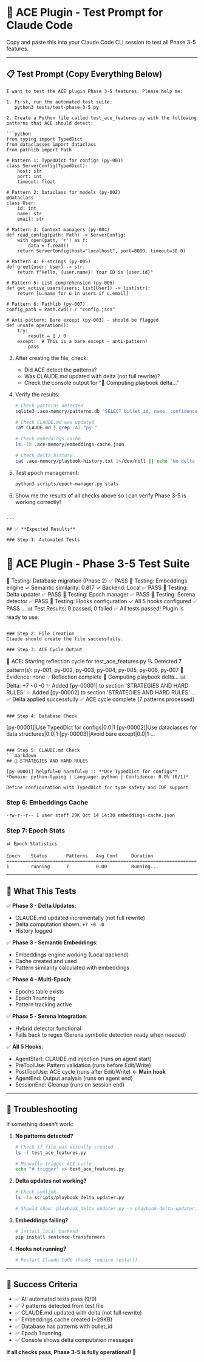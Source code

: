 # 🧪 ACE Plugin - Test Prompt for Claude Code

Copy and paste this into your Claude Code CLI session to test all Phase 3-5 features.

---

## 📋 **Test Prompt** (Copy Everything Below)

```
I want to test the ACE plugin Phase 3-5 features. Please help me:

1. First, run the automated test suite:
   python3 tests/test-phase-3-5.py

2. Create a Python file called test_ace_features.py with the following patterns that ACE should detect:

```python
from typing import TypedDict
from dataclasses import dataclass
from pathlib import Path

# Pattern 1: TypedDict for configs (py-001)
class ServerConfig(TypedDict):
    host: str
    port: int
    timeout: float

# Pattern 2: Dataclass for models (py-002)
@dataclass
class User:
    id: int
    name: str
    email: str

# Pattern 3: Context managers (py-004)
def read_config(path: Path) -> ServerConfig:
    with open(path, 'r') as f:
        data = f.read()
    return ServerConfig(host="localhost", port=8080, timeout=30.0)

# Pattern 4: F-strings (py-005)
def greet(user: User) -> str:
    return f"Hello, {user.name}! Your ID is {user.id}"

# Pattern 5: List comprehension (py-006)
def get_active_users(users: list[User]) -> list[str]:
    return [u.name for u in users if u.email]

# Pattern 6: Pathlib (py-007)
config_path = Path.cwd() / "config.json"

# Anti-pattern: Bare except (py-003) - should be flagged
def unsafe_operation():
    try:
        result = 1 / 0
    except:  # This is a bare except - anti-pattern!
        pass
```

3. After creating the file, check:
   - Did ACE detect the patterns?
   - Was CLAUDE.md updated with delta (not full rewrite)?
   - Check the console output for "🔄 Computing playbook delta..."

4. Verify the results:
   ```bash
   # Check patterns detected
   sqlite3 .ace-memory/patterns.db "SELECT bullet_id, name, confidence, observations FROM patterns"

   # Check CLAUDE.md was updated
   cat CLAUDE.md | grep -A2 "py-"

   # Check embeddings cache
   ls -lh .ace-memory/embeddings-cache.json

   # Check delta history
   cat .ace-memory/playbook-history.txt 2>/dev/null || echo "No delta history yet"
   ```

5. Test epoch management:
   ```bash
   python3 scripts/epoch-manager.py stats
   ```

6. Show me the results of all checks above so I can verify Phase 3-5 is working correctly!
```

---

## ✅ **Expected Results**

### Step 1: Automated Tests
```
🧪 ACE Plugin - Phase 3-5 Test Suite
======================================================================
🧪 Testing: Database migration (Phase 2)
   ✅ PASS
🧪 Testing: Embeddings engine
   ✓ Semantic similarity: 0.817
   ✓ Backend: Local
   ✅ PASS
🧪 Testing: Delta updater
   ✅ PASS
🧪 Testing: Epoch manager
   ✅ PASS
🧪 Testing: Serena detector
   ✅ PASS
🧪 Testing: Hooks configuration
   ✓ All 5 hooks configured
   ✅ PASS
...
📊 Test Results: 9 passed, 0 failed
✅ All tests passed! Plugin is ready to use.
```

### Step 2: File Creation
Claude should create the file successfully.

### Step 3: ACE Cycle Output
```
🔄 ACE: Starting reflection cycle for test_ace_features.py
🔍 Detected 7 pattern(s): py-001, py-002, py-003, py-004, py-005, py-006, py-007
🧪 Evidence: none
💡 Reflection complete
🔄 Computing playbook delta...
📊 Delta: +7 ~0 -0
  ✨ Added [py-00001] to section 'STRATEGIES AND HARD RULES'
  ✨ Added [py-00002] to section 'STRATEGIES AND HARD RULES'
  ...
✅ Delta applied successfully
✅ ACE cycle complete (7 patterns processed)
```

### Step 4: Database Check
```
[py-00001]|Use TypedDict for configs|0.0|1
[py-00002]|Use dataclasses for data structures|0.0|1
[py-00003]|Avoid bare except|0.0|1
...
```

### Step 5: CLAUDE.md Check
```markdown
## 🎯 STRATEGIES AND HARD RULES

[py-00001] helpful=0 harmful=0 :: **Use TypedDict for configs**
*Domain: python-typing | Language: python | Confidence: 0.0% (0/1)*

Define configuration with TypedDict for type safety and IDE support
```

### Step 6: Embeddings Cache
```
-rw-r--r-- 1 user staff 29K Oct 14 14:30 embeddings-cache.json
```

### Step 7: Epoch Stats
```
📊 Epoch Statistics

Epoch    Status       Patterns   Avg Conf     Duration
======================================================================
1        running      7          0.00         Running...
```

---

## 🎯 **What This Tests**

✅ **Phase 3 - Delta Updates**:
- CLAUDE.md updated incrementally (not full rewrite)
- Delta computation shown: `+7 ~0 -0`
- History logged

✅ **Phase 3 - Semantic Embeddings**:
- Embeddings engine working (Local backend)
- Cache created and used
- Pattern similarity calculated with embeddings

✅ **Phase 4 - Multi-Epoch**:
- Epochs table exists
- Epoch 1 running
- Pattern tracking active

✅ **Phase 5 - Serena Integration**:
- Hybrid detector functional
- Falls back to regex (Serena symbolic detection ready when needed)

✅ **All 5 Hooks**:
- AgentStart: CLAUDE.md injection (runs on agent start)
- PreToolUse: Pattern validation (runs before Edit/Write)
- PostToolUse: ACE cycle (runs after Edit/Write) ← **Main hook**
- AgentEnd: Output analysis (runs on agent end)
- SessionEnd: Cleanup (runs on session end)

---

## 🐛 **Troubleshooting**

If something doesn't work:

1. **No patterns detected?**
   ```bash
   # Check if file was actually created
   ls -l test_ace_features.py

   # Manually trigger ACE cycle
   echo "# trigger" >> test_ace_features.py
   ```

2. **Delta updates not working?**
   ```bash
   # Check symlink
   ls -la scripts/playbook_delta_updater.py

   # Should show: playbook_delta_updater.py -> playbook-delta-updater.py
   ```

3. **Embeddings failing?**
   ```bash
   # Install local backend
   pip install sentence-transformers
   ```

4. **Hooks not running?**
   ```bash
   # Restart Claude Code (hooks require restart)
   ```

---

## 🚀 **Success Criteria**

- ✅ All automated tests pass (9/9)
- ✅ 7 patterns detected from test file
- ✅ CLAUDE.md updated with delta (not full rewrite)
- ✅ Embeddings cache created (~29KB)
- ✅ Database has patterns with bullet_id
- ✅ Epoch 1 running
- ✅ Console shows delta computation messages

**If all checks pass, Phase 3-5 is fully operational! 🎉**
